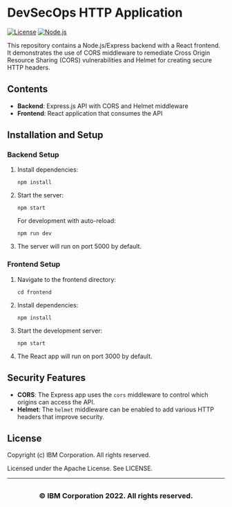 # DevSecOps HTTP Application

[![License](https://img.shields.io/badge/License-Apache%202.0-blue.svg)](https://opensource.org/licenses/Apache-2.0)
[![Node.js](https://img.shields.io/badge/Node.js-14.x-green.svg)](https://shields.io/)

This repository contains a Node.js/Express backend with a React frontend. It demonstrates the use of CORS middleware to remediate Cross Origin Resource Sharing (CORS) vulnerabilities and Helmet for creating secure HTTP headers.

## Contents

- **Backend**: Express.js API with CORS and Helmet middleware
- **Frontend**: React application that consumes the API

## Installation and Setup

### Backend Setup

1. Install dependencies:
   ```
   npm install
   ```

2. Start the server:
   ```
   npm start
   ```
   
   For development with auto-reload:
   ```
   npm run dev
   ```

3. The server will run on port 5000 by default.

### Frontend Setup

1. Navigate to the frontend directory:
   ```
   cd frontend
   ```

2. Install dependencies:
   ```
   npm install
   ```

3. Start the development server:
   ```
   npm start
   ```

4. The React app will run on port 3000 by default.

## Security Features

- **CORS**: The Express app uses the `cors` middleware to control which origins can access the API.
- **Helmet**: The `helmet` middleware can be enabled to add various HTTP headers that improve security.

## License

Copyright (c) IBM Corporation. All rights reserved.

Licensed under the Apache License. See LICENSE.

---

## <h3 align="center"> © IBM Corporation 2022. All rights reserved. <h3/>